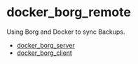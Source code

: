 # docker_borg_remote
Using Borg and Docker to sync Backups.

- [docker_borg_server](https://hub.docker.com/r/chrisbesch/docker_borg_server)
- [docker_borg_client](https://hub.docker.com/r/chrisbesch/docker_borg_client)
